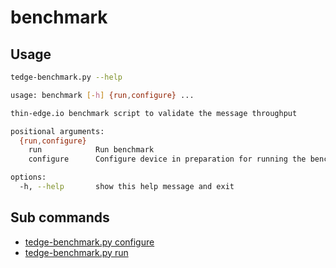 # benchmark

## Usage

```sh
tedge-benchmark.py --help
```

```sh
usage: benchmark [-h] {run,configure} ...

thin-edge.io benchmark script to validate the message throughput

positional arguments:
  {run,configure}
    run            Run benchmark
    configure      Configure device in preparation for running the benchmark (e.g. update mosquitto bridge settings)

options:
  -h, --help       show this help message and exit
```

## Sub commands

* [tedge-benchmark.py configure](./benchmark_configure.md)
* [tedge-benchmark.py run](./benchmark_run.md)

